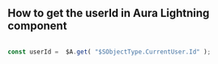 ## How to get the userId in Aura Lightning component

```js

const userId =  $A.get( "$SObjectType.CurrentUser.Id" );

```
